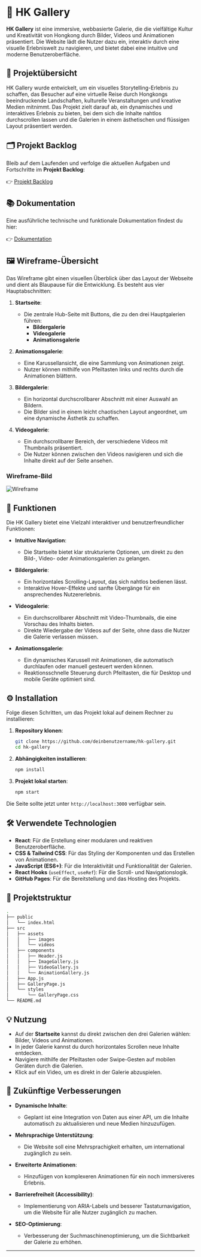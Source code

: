 # 🎨 HK Gallery

**HK Gallery** ist eine immersive, webbasierte Galerie, die die vielfältige Kultur und Kreativität von Hongkong durch Bilder, Videos und Animationen präsentiert. Die Website lädt die Nutzer dazu ein, interaktiv durch eine visuelle Erlebniswelt zu navigieren, und bietet dabei eine intuitive und moderne Benutzeroberfläche.

## 🚀 Projektübersicht

HK Gallery wurde entwickelt, um ein visuelles Storytelling-Erlebnis zu schaffen, das Besucher auf eine virtuelle Reise durch Hongkongs beeindruckende Landschaften, kulturelle Veranstaltungen und kreative Medien mitnimmt. Das Projekt zielt darauf ab, ein dynamisches und interaktives Erlebnis zu bieten, bei dem sich die Inhalte nahtlos durchscrollen lassen und die Galerien in einem ästhetischen und flüssigen Layout präsentiert werden.

## 🗂 Projekt Backlog

Bleib auf dem Laufenden und verfolge die aktuellen Aufgaben und Fortschritte im **Projekt Backlog**:

👉 [Projekt Backlog](https://github.com/users/bourb0n1412/projects/2)

## 📚 Dokumentation

Eine ausführliche technische und funktionale Dokumentation findest du hier:

👉 [Dokumentation](https://github.com/bourb0n1412/hongkonggallery/wiki)

## 🖼 Wireframe-Übersicht

Das Wireframe gibt einen visuellen Überblick über das Layout der Webseite und dient als Blaupause für die Entwicklung. Es besteht aus vier Hauptabschnitten:

1. **Startseite**: 
   - Die zentrale Hub-Seite mit Buttons, die zu den drei Hauptgalerien führen:
     - **Bildergalerie**
     - **Videogalerie**
     - **Animationsgalerie**

2. **Animationsgalerie**:
   - Eine Karussellansicht, die eine Sammlung von Animationen zeigt.
   - Nutzer können mithilfe von Pfeiltasten links und rechts durch die Animationen blättern.

3. **Bildergalerie**:
   - Ein horizontal durchscrollbarer Abschnitt mit einer Auswahl an Bildern.
   - Die Bilder sind in einem leicht chaotischen Layout angeordnet, um eine dynamische Ästhetik zu schaffen.

4. **Videogalerie**:
   - Ein durchscrollbarer Bereich, der verschiedene Videos mit Thumbnails präsentiert.
   - Die Nutzer können zwischen den Videos navigieren und sich die Inhalte direkt auf der Seite ansehen.

### Wireframe-Bild
![Wireframe](./assets/wireframe-image.jpg)

## 🌟 Funktionen

Die HK Gallery bietet eine Vielzahl interaktiver und benutzerfreundlicher Funktionen:

- **Intuitive Navigation**:
  - Die Startseite bietet klar strukturierte Optionen, um direkt zu den Bild-, Video- oder Animationsgalerien zu gelangen.

- **Bildergalerie**:
  - Ein horizontales Scrolling-Layout, das sich nahtlos bedienen lässt.
  - Interaktive Hover-Effekte und sanfte Übergänge für ein ansprechendes Nutzererlebnis.

- **Videogalerie**:
  - Ein durchscrollbarer Abschnitt mit Video-Thumbnails, die eine Vorschau des Inhalts bieten.
  - Direkte Wiedergabe der Videos auf der Seite, ohne dass die Nutzer die Galerie verlassen müssen.

- **Animationsgalerie**:
  - Ein dynamisches Karussell mit Animationen, die automatisch durchlaufen oder manuell gesteuert werden können.
  - Reaktionsschnelle Steuerung durch Pfeiltasten, die für Desktop und mobile Geräte optimiert sind.

## ⚙️ Installation

Folge diesen Schritten, um das Projekt lokal auf deinem Rechner zu installieren:

1. **Repository klonen**:
   ```bash
   git clone https://github.com/deinbenutzername/hk-gallery.git
   cd hk-gallery
   ```

2. **Abhängigkeiten installieren**:
   ```bash
   npm install
   ```

3. **Projekt lokal starten**:
   ```bash
   npm start
   ```

Die Seite sollte jetzt unter `http://localhost:3000` verfügbar sein.

## 🛠 Verwendete Technologien

- **React**: Für die Erstellung einer modularen und reaktiven Benutzeroberfläche.
- **CSS & Tailwind CSS**: Für das Styling der Komponenten und das Erstellen von Animationen.
- **JavaScript (ES6+)**: Für die Interaktivität und Funktionalität der Galerien.
- **React Hooks** (`useEffect`, `useRef`): Für die Scroll- und Navigationslogik.
- **GitHub Pages**: Für die Bereitstellung und das Hosting des Projekts.

## 📂 Projektstruktur

```bash
.
├── public
│   └── index.html
├── src
│   ├── assets
│   │   ├── images
│   │   └── videos
│   ├── components
│   │   ├── Header.js
│   │   ├── ImageGallery.js
│   │   ├── VideoGallery.js
│   │   └── AnimationGallery.js
│   ├── App.js
│   ├── GalleryPage.js
│   └── styles
│       └── GalleryPage.css
└── README.md
```

## 💡 Nutzung

- Auf der **Startseite** kannst du direkt zwischen den drei Galerien wählen: Bilder, Videos und Animationen.
- In jeder Galerie kannst du durch horizontales Scrollen neue Inhalte entdecken.
- Navigiere mithilfe der Pfeiltasten oder Swipe-Gesten auf mobilen Geräten durch die Galerien.
- Klick auf ein Video, um es direkt in der Galerie abzuspielen.

## 🚀 Zukünftige Verbesserungen

- **Dynamische Inhalte**:
  - Geplant ist eine Integration von Daten aus einer API, um die Inhalte automatisch zu aktualisieren und neue Medien hinzuzufügen.

- **Mehrsprachige Unterstützung**:
  - Die Website soll eine Mehrsprachigkeit erhalten, um international zugänglich zu sein.

- **Erweiterte Animationen**:
  - Hinzufügen von komplexeren Animationen für ein noch immersiveres Erlebnis.

- **Barrierefreiheit (Accessibility)**:
  - Implementierung von ARIA-Labels und besserer Tastaturnavigation, um die Website für alle Nutzer zugänglich zu machen.

- **SEO-Optimierung**:
  - Verbesserung der Suchmaschinenoptimierung, um die Sichtbarkeit der Galerie zu erhöhen.

---

